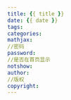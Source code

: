 ```yaml
---
title: {{ title }}
date: {{ date }}
tags:
categories:
mathjax:
//密码
password:
//是否在首页显示
notshow:
author:
//版权
copyright:
---
```

